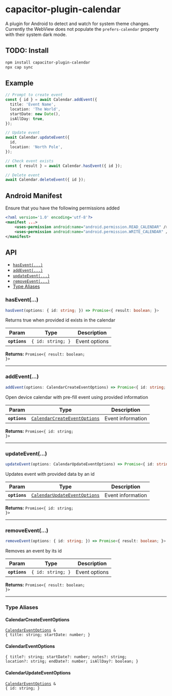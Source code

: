 # capacitor-plugin-calendar

A plugin for Android to detect and watch for system theme changes. Currently the WebView does not populate the `prefers-calendar` property with their system dark mode.

## TODO: Install

```bash
npm install capacitor-plugin-calendar
npx cap sync
```

## Example

```typescript
// Prompt to create event
const { id } = await Calendar.addEvent({
  title: 'Event Name',
  location: 'The World',
  startDate: new Date(),
  isAllDay: true,
});

// Update event
await Calendar.updateEvent({
  id,
  location: 'North Pole',
});

// Check event exists
const { result } = await Calendar.hasEvent({ id });

// Delete event
await Calendar.deleteEvent({ id });
```

## Android Manifest

Ensure that you have the following permissions added

```xml
<?xml version='1.0' encoding='utf-8'?>
<manifest ...>
    <uses-permission android:name="android.permission.READ_CALENDAR" />
    <uses-permission android:name="android.permission.WRITE_CALENDAR" />
</manifest>
```

## API

<docgen-index>

* [`hasEvent(...)`](#hasevent)
* [`addEvent(...)`](#addevent)
* [`updateEvent(...)`](#updateevent)
* [`removeEvent(...)`](#removeevent)
* [Type Aliases](#type-aliases)

</docgen-index>

<docgen-api>
<!--Update the source file JSDoc comments and rerun docgen to update the docs below-->

### hasEvent(...)

```typescript
hasEvent(options: { id: string; }) => Promise<{ result: boolean; }>
```

Returns true when provided id exists in the calendar

| Param         | Type                         | Description   |
| ------------- | ---------------------------- | ------------- |
| **`options`** | <code>{ id: string; }</code> | Event options |

**Returns:** <code>Promise&lt;{ result: boolean; }&gt;</code>

--------------------


### addEvent(...)

```typescript
addEvent(options: CalendarCreateEventOptions) => Promise<{ id: string; }>
```

Open device calendar with pre-fill event using provided information

| Param         | Type                                                                              | Description       |
| ------------- | --------------------------------------------------------------------------------- | ----------------- |
| **`options`** | <code><a href="#calendarcreateeventoptions">CalendarCreateEventOptions</a></code> | Event information |

**Returns:** <code>Promise&lt;{ id: string; }&gt;</code>

--------------------


### updateEvent(...)

```typescript
updateEvent(options: CalendarUpdateEventOptions) => Promise<{ id: string; }>
```

Updates event with provided data by an id

| Param         | Type                                                                              | Description       |
| ------------- | --------------------------------------------------------------------------------- | ----------------- |
| **`options`** | <code><a href="#calendarupdateeventoptions">CalendarUpdateEventOptions</a></code> | Event information |

**Returns:** <code>Promise&lt;{ id: string; }&gt;</code>

--------------------


### removeEvent(...)

```typescript
removeEvent(options: { id: string; }) => Promise<{ result: boolean; }>
```

Removes an event by its id

| Param         | Type                         | Description   |
| ------------- | ---------------------------- | ------------- |
| **`options`** | <code>{ id: string; }</code> | Event options |

**Returns:** <code>Promise&lt;{ result: boolean; }&gt;</code>

--------------------


### Type Aliases


#### CalendarCreateEventOptions

<code><a href="#calendareventoptions">CalendarEventOptions</a> & { title: string; startDate: number; }</code>


#### CalendarEventOptions

<code>{ title?: string; startDate?: number; notes?: string; location?: string; endDate?: number; isAllDay?: boolean; }</code>


#### CalendarUpdateEventOptions

<code><a href="#calendareventoptions">CalendarEventOptions</a> & { id: string; }</code>

</docgen-api>
